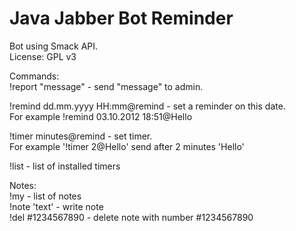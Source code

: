 Java Jabber Bot Reminder
========================    
Bot using Smack API.  
License: GPL v3   
   
Commands:  
!report "message" - send "message" to admin.

!remind dd.mm.yyyy HH:mm@remind - set a reminder on this date.  
 For example  !remind 03.10.2012 18:51@Hello   
     
!timer minutes@remind - set timer.   
  For example '!timer 2@Hello' send after 2 minutes 'Hello'   
     
!list - list of installed timers   


Notes:   
!my - list of notes    
!note 'text' - write note   
!del #1234567890 - delete note with number #1234567890   